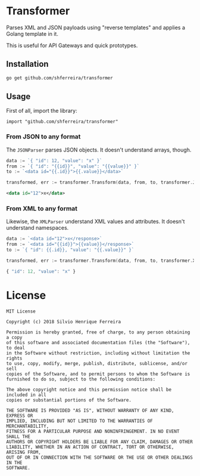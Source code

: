 # Transformer

Parses XML and JSON payloads using "reverse templates" and applies a Golang template in it.

This is useful for API Gateways and quick prototypes.

## Installation

```bash
go get github.com/shferreira/transformer
```

## Usage

First of all, import the library:

```
import "github.com/shferreira/transformer"
```

### From JSON to any format

The `JSONParser` parses JSON objects. It doesn't understand arrays, though.

```go
data := `{ "id": 12, "value": "x" }`
from := `{ "id": "{{id}}", "value": "{{value}}" }`
to := `<data id="{{.id}}">{{.value}}</data>`

transformed, err := transformer.Transform(data, from, to, transformer.JSONParser)
```

```xml
<data id="12">x</data>
```

### From XML to any format

Likewise, the `XMLParser` understand XML values and attributes. It doesn't understand namespaces.

```go
data := `<data id="12">x</response>`
from := `<data id="{{id}}">{{value}}</response>`
to := `{ "id": {{.id}}, "value": "{{.value}}" }`

transformed, err := transformer.Transform(data, from, to, transformer.XMLParser)
```

```js
{ "id": 12, "value": "x" }
```

# License

```
MIT License

Copyright (c) 2018 Silvio Henrique Ferreira

Permission is hereby granted, free of charge, to any person obtaining a copy
of this software and associated documentation files (the "Software"), to deal
in the Software without restriction, including without limitation the rights
to use, copy, modify, merge, publish, distribute, sublicense, and/or sell
copies of the Software, and to permit persons to whom the Software is
furnished to do so, subject to the following conditions:

The above copyright notice and this permission notice shall be included in all
copies or substantial portions of the Software.

THE SOFTWARE IS PROVIDED "AS IS", WITHOUT WARRANTY OF ANY KIND, EXPRESS OR
IMPLIED, INCLUDING BUT NOT LIMITED TO THE WARRANTIES OF MERCHANTABILITY,
FITNESS FOR A PARTICULAR PURPOSE AND NONINFRINGEMENT. IN NO EVENT SHALL THE
AUTHORS OR COPYRIGHT HOLDERS BE LIABLE FOR ANY CLAIM, DAMAGES OR OTHER
LIABILITY, WHETHER IN AN ACTION OF CONTRACT, TORT OR OTHERWISE, ARISING FROM,
OUT OF OR IN CONNECTION WITH THE SOFTWARE OR THE USE OR OTHER DEALINGS IN THE
SOFTWARE.
```
